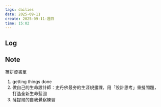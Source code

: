 ```yaml
---
tags: dailies  
date: 2025-09-11
create: 2025-09-11-週四
time: 15:02
---
```

## Log


## Note

薑餅資書單
1. getting things done
2. 做自己的生命設計師：史丹佛最夯的生涯規畫課，用「設計思考」重擬問題，打造全新生命藍圖
3. 薩提爾的自我覺察練習
